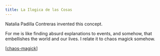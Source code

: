 ```yaml
---
title: La Ilogica de las Cosas
---
```


Natalia Padilla Contreras invented this concept.

For me is like finding absurd explanations to events, and somehow, that embellishes the world and our lives. I relate it to chaos magick somehow.

[[chaos-magick]]





[//begin]: # "Autogenerated link references for markdown compatibility"
[chaos-magick]: .././bubbles/chaos-magick "chaos-magick"
[//end]: # "Autogenerated link references"

